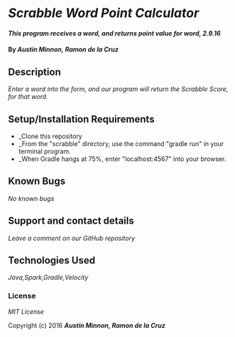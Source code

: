 # _Scrabble Word Point Calculator_

#### _This program receives a word, and returns point value for word, 2.9.16_

#### By _**Austin Minnon, Ramon de la Cruz**_

## Description

_Enter a word into the form, and our program will return the Scrabble Score, for that word._

## Setup/Installation Requirements

* _Clone this repository
* _From the "scrabble" directory, use the command "gradle run" in your terminal program.
* _When Gradle hangs at 75%, enter "localhost:4567" into your browser.

## Known Bugs

_No known bugs_

## Support and contact details

_Leave a comment on our GitHub repository_

## Technologies Used

_Java,Spark,Gradle,Velocity_

### License
 *MIT License*

Copyright (c) 2016 **_Austin Minnon, Ramon de la Cruz_**
